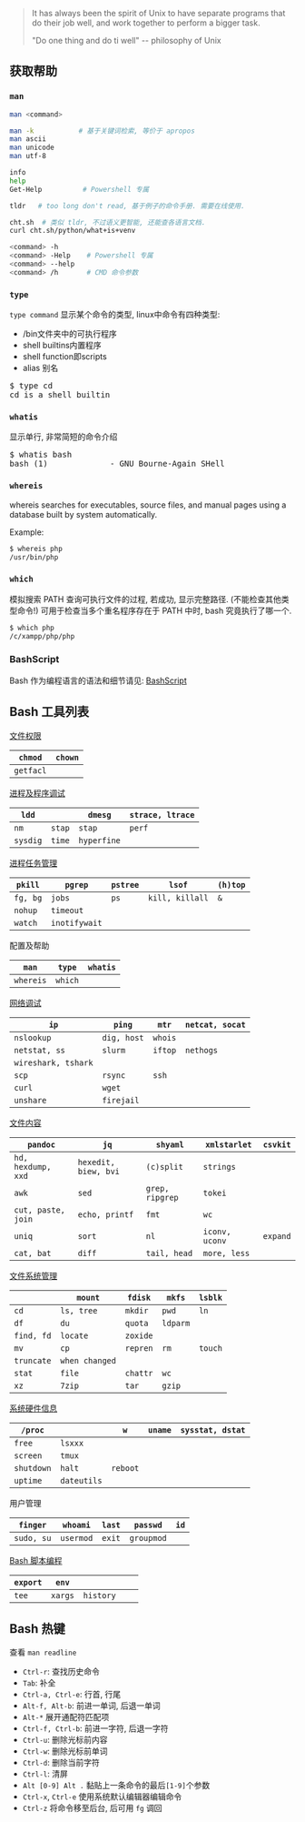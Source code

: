 > It has always been the spirit of Unix to have separate programs 
> that do their job well, and work together to perform a bigger task.
> 
> "Do one thing and do ti well"  -- philosophy of Unix

## 获取帮助

### `man`

```sh
man <command>

man -k           # 基于关键词检索, 等价于 apropos
man ascii
man unicode 
man utf-8

info
help
Get-Help          # Powershell 专属

tldr   # too long don't read, 基于例子的命令手册. 需要在线使用.

cht.sh  # 类似 tldr, 不过语义更智能, 还能查各语言文档. 
curl cht.sh/python/what+is+venv 

<command> -h
<command> -Help    # Powershell 专属
<command> --help
<command> /h       # CMD 命令参数
```

### `type`

`type command` 显示某个命令的类型, linux中命令有四种类型:
- /bin文件夹中的可执行程序
- shell builtins内置程序
- shell function即scripts
- alias 别名

<pre>
$ type cd
cd is a shell builtin
</pre>

### `whatis`

显示单行, 非常简短的命令介绍

<pre>
$ whatis bash
bash (1)             - GNU Bourne-Again SHell
</pre>

### `whereis`

whereis searches for executables, source files, and manual pages using a database built by system automatically.

Example:

```bash
$ whereis php
/usr/bin/php
```

### `which`

模拟搜索 PATH 查询可执行文件的过程, 若成功, 显示完整路径. (不能检查其他类型命令!) 可用于检查当多个重名程序存在于 PATH 中时, bash 究竟执行了哪一个.

```bash
$ which php
/c/xampp/php/php
```

### BashScript

Bash 作为编程语言的语法和细节请见: [BashScript](BashScript/ReadMe.md)

## Bash 工具列表

[文件权限](文件权限.md)

| `chmod` | `chown` |
| ------- | ------- |
| `getfacl`        |         |

[进程及程序调试](进程及程序调试.md)

| `ldd`    |  | `dmesg` | `strace, ltrace` |
| -------- | ------ | ------- | ---------------- |
| `nm`     | `stap` | `stap`  | `perf`           |
| `sysdig` | `time` | `hyperfine`        |                  |

[进程任务管理](进程任务管理.md)

| `pkill`  | `pgrep`   | `pstree` | `lsof`          | `(h)top`    |
| -------- | --------- | -------- | --------------- | --- |
| `fg, bg` | `jobs`    | `ps`     | `kill, killall` | `&` |
| `nohup`  | `timeout` |     |                 |     |
| `watch`  | `inotifywait`          |          |                 |     |

配置及帮助

| `man`     | `type`  | `whatis` |
| --------- | ------- | -------- |
| `whereis` | `which` |          |

[网络调试](网络调试.md)

| `ip`                | `ping`      | `mtr`   | `netcat, socat` |
| ------------------- | ----------- | ------- | --------------- |
| `nslookup`          | `dig, host` | `whois` |                 |
| `netstat, ss`           | `slurm`        | `iftop` | `nethogs`                |
| `wireshark, tshark` |             |         |                 |
| `scp`               | `rsync`     | `ssh`   |                 |
| `curl`              | `wget`      |         |                 |
| `unshare`           | `firejail`  |         |                 |

[文件内容](文件内容.md)

| `pandoc`           | `jq`                 | `shyaml`        | `xmlstarlet`   | `csvkit` |
| ------------------ | -------------------- | --------------- | -------------- | -------- |
| `hd, hexdump, xxd` | `hexedit, biew, bvi` | `(c)split`      | `strings`      |          |
| `awk`              | `sed`                | `grep, ripgrep` | `tokei`               |          |
| `cut, paste, join` | `echo, printf`       | `fmt`           |  `wc`             |          |
| `uniq`             | `sort`               | `nl`            | `iconv, uconv` | `expand` |
| `cat, bat`         | `diff`               | `tail, head`    | `more, less`   |          |

[文件系统管理](文件系统管理.md)

|            | `mount`        | `fdisk`  | `mkfs`   | `lsblk` |
| ---------- | -------------- | -------- | -------- | ------- |
| `cd`       | `ls, tree`     | `mkdir`  | `pwd`    | `ln`    |
| `df`       | `du`           | `quota`  | `ldparm` |         |
| `find, fd`     | `locate`       |  `zoxide`        |          |         |
| `mv`       | `cp`           | `repren` | `rm`     | `touch` |
| `truncate` | `when changed` |          |          |         |
| `stat`     | `file`         | `chattr` | `wc`     |         |
| `xz`       | `7zip`         | `tar`    | `gzip`         |         |

[系统硬件信息](系统硬件信息.md)

| `/proc`    | | `w`      | `uname` | `sysstat, dstat` |
| ---------- | -------- | -------- | ------- | ---------------- |
| `free`     | `lsxxx`  |          |         |                  |
| `screen`   | `tmux`   |          |         |                  |
| `shutdown` | `halt`   | `reboot` |         |                  |
| `uptime`   | `dateutils`         |          |         |                  |

用户管理

| `finger`   | `whoami`  | `last` | `passwd` | `id` |
| ---------- | --------- | ------ | -------- | ---- |
| `sudo, su` | `usermod` | `exit` | `groupmod`         |      |

[Bash 脚本编程](BashScript/变量.md)

| `export` | `env`   |     |     |     |
| -------- | ------- | --- | --- | --- |
| `tee`    | `xargs` | `history`    |     |     |

## Bash 热键

查看 `man readline`

- `Ctrl-r`: 查找历史命令
- `Tab`: 补全
- `Ctrl-a, Ctrl-e`: 行首, 行尾
- `Alt-f, Alt-b`: 前进一单词, 后退一单词
- `Alt-*` 展开通配符匹配项
- `Ctrl-f, Ctrl-b`: 前进一字符, 后退一字符
- `Ctrl-u`: 删除光标前内容
- `Ctrl-w`: 删除光标前单词
- `Ctrl-d`: 删除当前字符
- `Ctrl-l`: 清屏
- `Alt [0-9] Alt .` 黏贴上一条命令的最后`[1-9]`个参数
- `Ctrl-x`, `Ctrl-e` 使用系统默认编辑器编辑命令
- `Ctrl-z` 将命令移至后台, 后可用 `fg` 调回

